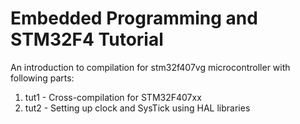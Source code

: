 # Embedded Programming and STM32F4 Tutorial
An introduction to compilation for stm32f407vg microcontroller with following parts:
1) tut1 - Cross-compilation for STM32F407xx
2) tut2 - Setting up clock and SysTick using HAL libraries

